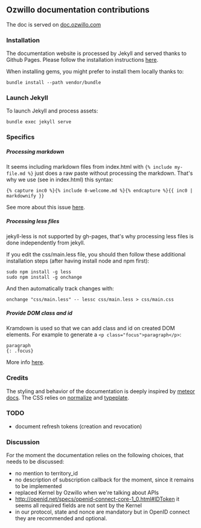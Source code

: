 ## Ozwillo documentation contributions

The doc is served on <a href="http://doc.ozwillo.com" target="_blank">doc.ozwillo.com</a>

### Installation

The documentation website is processed by Jekyll and served thanks to Github Pages. Please follow the installation instructions [here](https://help.github.com/articles/using-jekyll-with-pages/).

When installing gems, you might prefer to install them locally thanks to:
```
bundle install --path vendor/bundle
```

### Launch Jekyll

To launch Jekyll and process assets:
```
bundle exec jekyll serve
```

### Specifics

##### Processing markdown

It seems including markdown files from index.html with `{% include my-file.md %}` just does a raw paste without processing the markdown. That's why we use (see in index.html) this syntax:
```
{% capture inc0 %}{% include 0-welcome.md %}{% endcapture %}{{ inc0 | markdownify }}
```

See more about this issue [here](https://github.com/jekyll/jekyll/issues/1303).

##### Processing less files

jekyll-less is not supported by gh-pages, that's why processing less files is done independently from jekyll.

If you edit the css/main.less file, you should then follow these additional installation steps (after having install node and npm first):
```
sudo npm install -g less
sudo npm install -g onchange
```

And then automatically track changes with:
```
onchange "css/main.less" -- lessc css/main.less > css/main.css
```

##### Provide DOM class and id

Kramdown is used so that we can add class and id on created DOM elements. For example to generate a `<p class="focus">paragraph</p>`:
```
paragraph
{: .focus}
```

More info [here](http://kramdown.gettalong.org/quickref.html#block-attributes).

### Credits

The styling and behavior of the documentation is deeply inspired by [meteor docs](http://docs.meteor.com/). The CSS relies on [normalize](git.io/normalize) and [typeplate](http://typeplate.com).

### TODO

- document refresh tokens (creation and revocation)

### Discussion

For the moment the documentation relies on the following choices, that needs to be discussed:

- no mention to territory_id
- no description of subscription callback for the moment, since it remains to be implemented
- replaced Kernel by Ozwillo when we're talking about APIs
- http://openid.net/specs/openid-connect-core-1_0.html#IDToken it seems all required fields are not sent by the Kernel
- in our protocol, state and nonce are mandatory but in OpenID connect they are recommended and optional.
